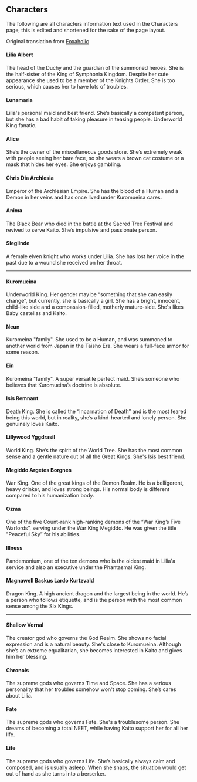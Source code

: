 ## Characters

The following are all characters information text used in the Characters page, this is edited and shortened for the sake of the page layout.

Original translation from [Foxaholic](https://www.foxaholic.com/novel/i-was-caught-up-in-a-hero-summoning-but-that-world-is-at-peace/0-1/)

#### Lilia Albert
The head of the Duchy and the guardian of the summoned heroes. She is the half-sister of the King of Symphonia Kingdom. Despite her cute appearance she used to be a member of the Knights Order. She is too serious, which causes her to have lots of troubles.

#### Lunamaria
Lilia's personal maid and best friend.  She’s basically a competent person, but she has a bad habit of taking pleasure in teasing people. Underworld King fanatic.

#### Alice
She’s the owner of the miscellaneous goods store. She’s extremely weak with people seeing her bare face, so she wears a brown cat costume or a mask that hides her eyes. She enjoys gambling.

#### Chris Dia Archlesia
Emperor of the Archlesian Empire. She has the blood of a Human and a Demon in her veins and has once lived under Kuromueina cares.

#### Anima
The Black Bear who died in the battle at the Sacred Tree Festival and revived to serve Kaito. She’s impulsive and passionate person.

#### Sieglinde
A female elven knight who works under Lilia. She has lost her voice in the past due to a wound she received on her throat.

---

#### Kuromueina
Underworld King. Her gender may be “something that she can easily change”, but currently, she is basically a girl. She has a bright, innocent, child-like side and a compassion-filled, motherly mature-side. She's likes Baby castellas and Kaito.

#### Neun
Kuromeina "family". She used to be a Human, and was summoned to another world from Japan in the Taisho Era. She wears a full-face armor for some reason.

#### Ein
Kuromeina "family". A super versatile perfect maid. She’s someone who believes that Kuromueina’s doctrine is absolute. 

#### Isis Remnant
Death King. She is called the “Incarnation of Death” and is the most feared being this world, but in reality, she’s a kind-hearted and lonely person. She genuinely loves Kaito.

#### Lillywood Yggdrasil
World King. She’s the spirit of the World Tree. She has the most common sense and a gentle nature out of all the Great Kings. She's Isis best friend.

#### Megiddo Argetes Borgnes
War King. One of the great kings of the Demon Realm. He is a belligerent, heavy drinker, and loves strong beings. His normal body is different compared to his humanization body.

#### Ozma
One of the five Count-rank high-ranking demons of the “War King’s Five Warlords”, serving under the War King Megiddo. He was given the title "Peaceful Sky” for his abilities.

#### Illness
Pandemonium, one of the ten demons who is the oldest maid in Lilia'a service and also an executive under the Phantasmal King.

#### Magnawell Baskus Lardo Kurtzvald
Dragon King. A high ancient dragon and the largest being in the world. He’s a person who follows etiquette, and is the person with the most common sense among the Six Kings.

---

#### Shallow Vernal
The creator god who governs the God Realm. She shows no facial expression and is a natural beauty. She's close to Kuromueina. Although she’s an extreme equalitarian, she becomes interested in Kaito and gives him her blessing.

#### Chronois
The supreme gods who governs Time and Space. She has a serious personality that her troubles somehow won't stop coming. She’s cares about Lilia.

#### Fate
The supreme gods who governs Fate. She's a troublesome person. She dreams of becoming a total NEET, while having Kaito support her for all her life.

#### Life
The supreme gods who governs Life. She’s basically always calm and composed, and is usually asleep. When she snaps, the situation would get out of hand as she turns into a berserker.
